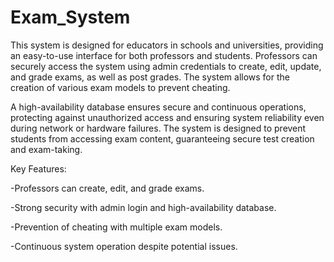 # Exam_System

This system is designed for educators in schools and universities, providing an easy-to-use interface for both professors and students. Professors can securely access the system using admin credentials to create, edit, update, and grade exams, as well as post grades. The system allows for the creation of various exam models to prevent cheating.

A high-availability database ensures secure and continuous operations, protecting against unauthorized access and ensuring system reliability even during network or hardware failures. The system is designed to prevent students from accessing exam content, guaranteeing secure test creation and exam-taking.

Key Features:

-Professors can create, edit, and grade exams.

-Strong security with admin login and high-availability database.

-Prevention of cheating with multiple exam models.

-Continuous system operation despite potential issues.
